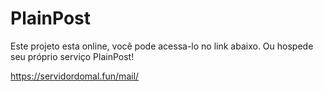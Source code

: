 # PlainPost

Este projeto esta online, você pode acessa-lo no link abaixo.
Ou hospede seu próprio serviço PlainPost!

https://servidordomal.fun/mail/